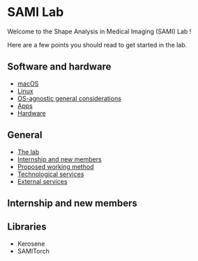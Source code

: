 # SAMI Lab

Welcome to the Shape Analysis in Medical Imaging (SAMI) Lab ! 

Here are a few points you should read to get started in the lab. 


## Software and hardware
- [macOS](os/macos/index.md)
- [Linux](os/linux/index.md)
- [OS-agnostic general considerations](os/general/index.md)
- [Apps](apps/index.md)
- [Hardware](os/general/index.md#hardware)


## General

- [The lab](general/the_lab.md)
- [Internship and new members](internship/index.md)
- [Proposed working method](general/work_method.md)
- [Technological services](general/technological_services.md)
- [External services](general/external_services.md)



## Internship and new members



## Libraries

- Kerosene
- SAMITorch